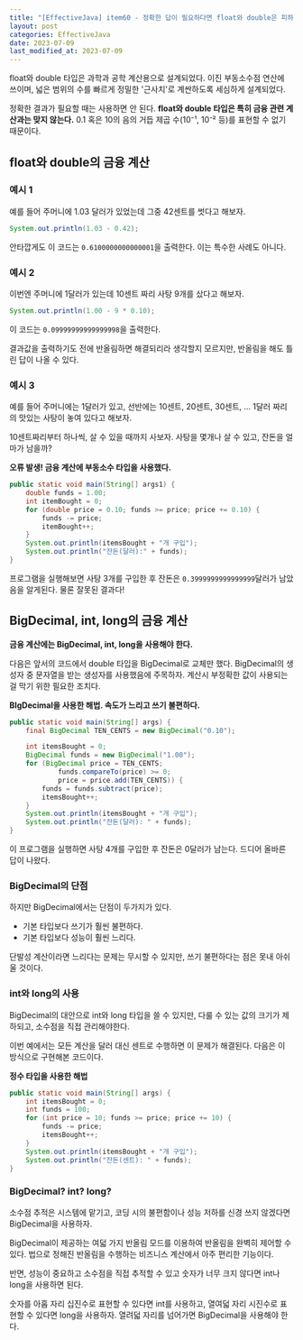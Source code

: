 ```yaml
---
title: "[EffectiveJava] item60 - 정확한 답이 필요하다면 float와 double은 피하라"
layout: post
categories: EffectiveJava
date: 2023-07-09
last_modified_at: 2023-07-09
---
```


float와 double 타입은 과학과 공학 계산용으로 설계되었다. 이진 부동소수점 연산에 쓰이며, 넓은 범위의 수를 빠르게 정밀한 '근사치'로 계싼하도록 세심하게 설계되었다.

정확한 결과가 필요할 때는 사용하면 안 된다. **float와 double 타입은 특히 금융 관련 계산과는 맞지 않는다.** 0.1 혹은 10의 음의 거듭 제곱 수(10⁻¹, 10⁻² 등)를 표현할 수 없기 때문이다.


## float와 double의 금융 계산

### 예시 1

예를 들어 주머니에 1.03 달러가 있었는데 그중 42센트를 썻다고 해보자.

```java
System.out.println(1.03 - 0.42);
```

안타깝게도 이 코드는 `0.6100000000000001`을 출력한다. 이는 특수한 사례도 아니다.

### 예시 2

이번엔 주머니에 1달러가 있는데 10센트 짜리 사탕 9개를 샀다고 해보자.

```java
System.out.println(1.00 - 9 * 0.10);
```

이 코드는 `0.09999999999999998`을 출력한다.

결과값을 출력하기도 전에 반올림하면 해결되리라 생각할지 모르지만, 반올림을 해도 틀린 답이 나올 수 있다.

### 예시 3

예를 들어 주머니에는 1달러가 있고, 선반에는 10센트, 20센트, 30센트, ... 1달러 짜리의 맛있는 사탕이 놓여 있다고 해보자.

10센트짜리부터 하나씩, 살 수 있을 때까지 사보자. 사탕을 몇개나 살 수 있고, 잔돈을 얼마가 남을까?

**오류 발생! 금융 계산에 부동소수 타입을 사용했다.**
```java
public static void main(String[] args1) {
    double funds = 1.00;
    int itemBought = 0;
    for (double price = 0.10; funds >= price; price += 0.10) {
        funds -= price;
        itemBought++;
    }
    System.out.println(itemsBought + "개 구입");
    System.out.println("잔돈(달러):" + funds);
}
```

프로그램을 실행해보면 사탕 3개를 구입한 후 잔돈은 `0.3999999999999999`달러가 남았음을 알게된다. 물론 잘못된 결과다!


## BigDecimal, int, long의 금융 계산

**금융 계산에는 BigDecimal, int, long을 사용해야 한다.**

다음은 앞서의 코드에서 double 타입을 BigDecimal로 교체만 했다. BigDecimal의 생성자 중 문자열을 받는 생성자를 사용했음에 주목하자. 계산시 부정확한 값이 사용되는 걸 막기 위한 필요한 조치다.

**BIgDecimal을 사용한 해법. 속도가 느리고 쓰기 불편하다.**
```java
public static void main(String[] args) {
    final BigDecimal TEN_CENTS = new BigDecimal("0.10");

    int itemsBought = 0;
    BigDecimal funds = new BigDecimal("1.00");
    for (BigDecimal price = TEN_CENTS;
            funds.compareTo(price) >= 0;
            price = price.add(TEN_CENTS)) {
        funds = funds.subtract(price);
        itemsBought++;
    }
    System.out.println(itemsBought + "개 구입");
    System.out.println("잔돈(달러): " + funds);
}
```

이 프로그램을 실행하면 사탕 4개를 구입한 후 잔돈은 0달러가 남는다. 드디어 올바른 답이 나왔다.


### BigDecimal의 단점

하지만 BigDecimal에서는 단점이 두가지가 있다.

- 기본 타입보다 쓰기가 훨씬 불편하다.
- 기본 타입보다 성능이 훨씬 느리다.

단발성 계산이라면 느리다는 문제는 무시할 수 있지만, 쓰기 불편하다는 점은 못내 아쉬울 것이다.

### int와 long의 사용

BigDecimal의 대안으로 int와 long 타입을 쓸 수 있지만, 다룰 수 있는 값의 크기가 제하되고, 소수점을 직접 관리해야한다.

이번 예에서는 모든 계산을 달러 대신 센트로 수행하면 이 문제가 해결된다. 다음은 이 방식으로 구현해본 코드이다.

**정수 타입을 사용한 해법**
```java
public static void main(String[] args) {
    int itemsBought = 0;
    int funds = 100;
    for (int price = 10; funds >= price; price += 10) {
        funds -= price;
        itemsBought++;
    }
    System.out.println(itemsBought + "개 구입");
    System.out.println("잔돈(센트): " + funds);
}
```

### BigDecimal? int? long?

소수점 추적은 시스템에 맡기고, 코딩 시의 불편함이나 성능 저하를 신경 쓰지 않겠다면 BigDecimal을 사용하자.

BigDecimal이 제공하는 여덟 가지 반올림 모드를 이용하여 반올림을 완벽히 제어할 수 있다. 법으로 정해진 반올림을 수행하는 비즈니스 계산에서 아주 편리한 기능이다.

반면, 성능이 중요하고 소수점을 직접 추적할 수 있고 숫자가 너무 크지 않다면 int나 long을 사용하면 된다.

숫자를 아홉 자리 십진수로 표현할 수 있다면 int를 사용하고, 열여덟 자리 시진수로 표현할 수 있다면 long을 사용하자. 열려덟 자리를 넘어가면 BigDecimal을 사용해야 한다.
